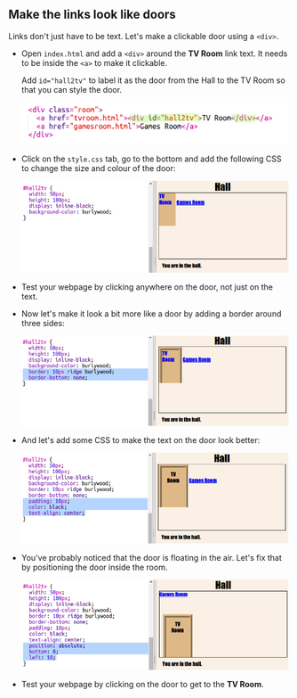## Make the links look like doors

Links don't just have to be text. Let's make a clickable door using a `<div>`.

+ Open `index.html` and add a `<div>` around the **TV Room** link text. It needs to be inside the `<a>` to make it clickable.
    
    Add `id="hall2tv"` to label it as the door from the Hall to the TV Room so that you can style the door.
    
    ![captura de pantalla](images/rooms-tvroom-div.png)

+ Click on the `style.css` tab, go to the bottom and add the following CSS to change the size and colour of the door:
    
    ![captura de pantalla](images/rooms-door-css1.png)

+ Test your webpage by clicking anywhere on the door, not just on the text.

+ Now let's make it look a bit more like a door by adding a border around three sides:
    
    ![captura de pantalla](images/rooms-door-css2.png)

+ And let's add some CSS to make the text on the door look better:
    
    ![captura de pantalla](images/rooms-door-css3.png)

+ You've probably noticed that the door is floating in the air. Let's fix that by positioning the door inside the room.
    
    ![captura de pantalla](images/rooms-door-position.png)

+ Test your webpage by clicking on the door to get to the **TV Room**.